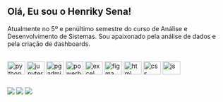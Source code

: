 ## Olá, Eu sou o Henriky Sena!

Atualmente no 5º e penúltimo semestre do curso de Análise e Desenvolvimento de Sistemas. Sou apaixonado pela análise de dados e pela criação de dashboards.

<!-- status nao funciona mais :/
<div>
<!-- <a href="https://github.com/henrikySena">
<img height="180em" src="https://github-readme-stats.vercel.app/api?username=henrikySena&show_icons=true&theme=dracula&include_all_commits=true&count_private=true"/> 
<img height="180em" src="https://github-readme-stats.vercel.app/api/top-langs/?username=henrikySena&layout=compact&langs_count=16&theme=dracula"/>
</div>
-->

<br>

<div style="display: inline_block">
  <img align="center" alt="python" height="30" width="40" src="https://cdn.jsdelivr.net/gh/devicons/devicon@latest/icons/python/python-original.svg" />
  <img align="center" alt="jupyter" height="30" width="40" src="https://cdn.jsdelivr.net/gh/devicons/devicon@latest/icons/jupyter/jupyter-original.svg" />
  <img align="center" alt="pgadmin" height="30" width="40" src="https://cdn.jsdelivr.net/gh/devicons/devicon@latest/icons/postgresql/postgresql-original.svg" />
  <img align="center" alt="powerbi" height="30" width="40" src="https://img.icons8.com/?size=100&id=3sGOUDo9nJ4k&format=png&color=000000" />
  <img align="center" alt="excel" height="30" width="40" src="https://img.icons8.com/?size=100&id=13654&format=png&color=000000"/>
  <img align="center" alt="figma" height="30" width="40" src="https://cdn.jsdelivr.net/gh/devicons/devicon@latest/icons/figma/figma-original.svg" />
  <img align="center" alt="html" height="30" width="40" src="https://cdn.jsdelivr.net/gh/devicons/devicon@latest/icons/html5/html5-original.svg"/>
  <img align="center" alt="css" height="30" width="40" src="https://cdn.jsdelivr.net/gh/devicons/devicon@latest/icons/css3/css3-original.svg"/>
  <img align="center" alt="js" height="30" width="40" src="https://cdn.jsdelivr.net/gh/devicons/devicon@latest/icons/javascript/javascript-original.svg" />
</div>

##

<div> 
  <a href="https://www.linkedin.com/in/henriky-sena-643010234/" target="_blank"><img src="https://img.shields.io/badge/-LinkedIn-%230077B5?style=for-the-badge&logo=linkedin&logoColor=white" target="_blank"></a>
  <a href = "mailto:henriky.sena55@gmail.com"><img src="https://img.shields.io/badge/-Gmail-%23333?style=for-the-badge&logo=gmail&logoColor=white" target="_blank"></a>
  <a href = "https://henrikysena.github.io/"><img src="https://img.shields.io/badge/-Portfólio-%236e3822?style=for-the-badge&logo=github&logoColor=white" target="_blank"></a>


<!--
  <a href="https://www.instagram.com/henriky_sena/" target="_blank"><img src="https://img.shields.io/badge/-Instagram-%23E4405F?style=for-the-badge&logo=instagram&logoColor=white" target="_blank"></a>
  
  <a href="https://discord.gg/wagxzStdcR" target="_blank"><img src="Color=white" target="_blank"></a> 
  
  <a href = "mailto:contatorafaballerini@gmail.com"><img src="https://img.shields.io/badge/-Gmail-%23333?style=for-the-badge&logo=gmail&logoColor=white" target="_blank"></a>
--> 

</div>

<!-- ## Minhas certificações:
[![Blog](https://img.shields.io/website?label=SujeitoProgramador.com&style=for-the-badge&url=https://sujeitoprogramador.com/)](https://sujeitoprogramador.com)
[![Youtube](https://img.shields.io/badge/YouTube-FF0000?style=for-the-badge&logo=youtube&logoColor=white)](https://youtube.com/c/sujeitoprogramador)
[![Instagram](https://img.shields.io/badge/Instagram-E4405F?style=for-the-badge&logo=instagram&logoColor=white)](https://instagram.com/sujeitoprogramador)
[![Twitch](https://img.shields.io/badge/Twitch-9146FF?style=for-the-badge&logo=twitch&logoColor=white)](https://twitch.tv/fragabr)

<picture>
  <source
    srcset="https://github-readme-stats.vercel.app/api?username=henrikySena&show_icons=true&theme=dracula"
    media="(prefers-color-scheme: dark)"
  />
  <source
    srcset="https://github-readme-stats.vercel.app/api?username=henrikySena&show_icons=true"
    media="(prefers-color-scheme: light), (prefers-color-scheme: no-preference)"
  />
  <img src="https://github-readme-stats.vercel.app/api?username=henrikySena&show_icons=true" />
</picture>


<div style="display: inline_block">
  <img align="center" alt="html5" src="https://img.shields.io/badge/HTML5-E34F26?style=for-the-badge&logo=html5&logoColor=white" />
  <img align="center" alt="css" src="https://img.shields.io/badge/CSS3-1572B6?style=for-the-badge&logo=css3&logoColor=white" />
  <img align="center" alt="js" src="https://img.shields.io/badge/JavaScript-F7DF1E?style=for-the-badge&logo=javascript&logoColor=black" />
  <img align="center" alt="ts" src="https://img.shields.io/badge/TypeScript-007ACC?style=for-the-badge&logo=typescript&logoColor=white" />
  <img align="center" alt="react" src="https://img.shields.io/badge/React-20232A?style=for-the-badge&logo=react&logoColor=61DAFB" />
  <img align="center" alt="nodejs" src="https://img.shields.io/badge/Node.js-43853D?style=for-the-badge&logo=node.js&logoColor=white" />
</div><br/>
-->
